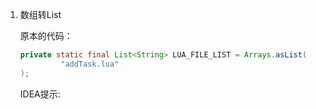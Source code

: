 1. 数组转List

   原本的代码：
   ```java
   private static final List<String> LUA_FILE_LIST = Arrays.asList(
            "addTask.lua"
   );
   ```
   IDEA提示:
   >